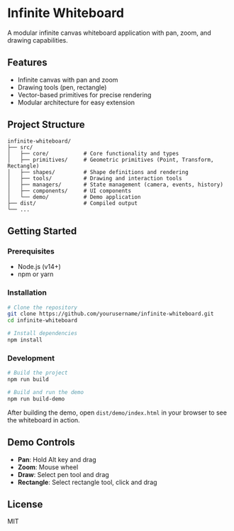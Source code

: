 # Infinite Whiteboard

A modular infinite canvas whiteboard application with pan, zoom, and drawing capabilities.

## Features

- Infinite canvas with pan and zoom
- Drawing tools (pen, rectangle)
- Vector-based primitives for precise rendering
- Modular architecture for easy extension

## Project Structure

```
infinite-whiteboard/
├── src/
│   ├── core/           # Core functionality and types
│   ├── primitives/     # Geometric primitives (Point, Transform, Rectangle)
│   ├── shapes/         # Shape definitions and rendering
│   ├── tools/          # Drawing and interaction tools
│   ├── managers/       # State management (camera, events, history)
│   ├── components/     # UI components
│   └── demo/           # Demo application
├── dist/               # Compiled output
└── ...
```

## Getting Started

### Prerequisites

- Node.js (v14+)
- npm or yarn

### Installation

```bash
# Clone the repository
git clone https://github.com/yourusername/infinite-whiteboard.git
cd infinite-whiteboard

# Install dependencies
npm install
```

### Development

```bash
# Build the project
npm run build

# Build and run the demo
npm run build-demo
```

After building the demo, open `dist/demo/index.html` in your browser to see the whiteboard in action.

## Demo Controls

- **Pan**: Hold Alt key and drag
- **Zoom**: Mouse wheel
- **Draw**: Select pen tool and drag
- **Rectangle**: Select rectangle tool, click and drag

## License

MIT